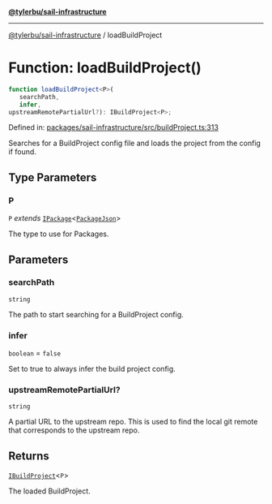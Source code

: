 [**@tylerbu/sail-infrastructure**](../README.md)

***

[@tylerbu/sail-infrastructure](../README.md) / loadBuildProject

# Function: loadBuildProject()

```ts
function loadBuildProject<P>(
   searchPath, 
   infer, 
upstreamRemotePartialUrl?): IBuildProject<P>;
```

Defined in: [packages/sail-infrastructure/src/buildProject.ts:313](https://github.com/tylerbutler/tools-monorepo/blob/main/packages/sail-infrastructure/src/buildProject.ts#L313)

Searches for a BuildProject config file and loads the project from the config if found.

## Type Parameters

### P

`P` *extends* [`IPackage`](../interfaces/IPackage.md)\<[`PackageJson`](../type-aliases/PackageJson.md)\>

The type to use for Packages.

## Parameters

### searchPath

`string`

The path to start searching for a BuildProject config.

### infer

`boolean` = `false`

Set to true to always infer the build project config.

### upstreamRemotePartialUrl?

`string`

A partial URL to the upstream repo. This is used to find the local git remote that
corresponds to the upstream repo.

## Returns

[`IBuildProject`](../interfaces/IBuildProject.md)\<`P`\>

The loaded BuildProject.
